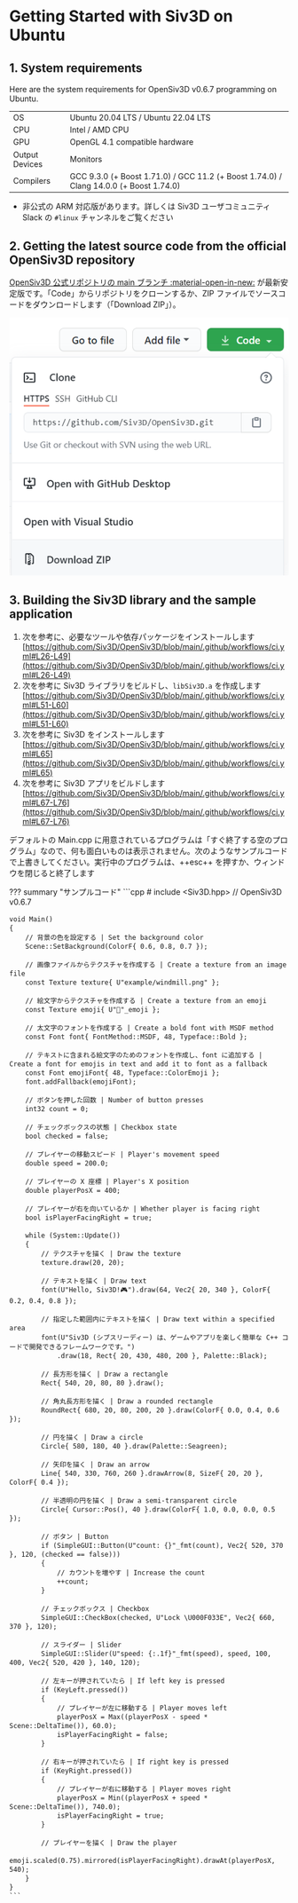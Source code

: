 # Getting Started with Siv3D on Ubuntu

## 1. System requirements
Here are the system requirements for OpenSiv3D v0.6.7 programming on Ubuntu.

|  |  |
|--|--|
| OS | Ubuntu 20.04 LTS / Ubuntu 22.04 LTS |
| CPU | Intel / AMD CPU |
| GPU | OpenGL 4.1 compatible hardware |
| Output Devices | Monitors |
| Compilers | GCC 9.3.0 (+ Boost 1.71.0) / GCC 11.2 (+ Boost 1.74.0) / Clang 14.0.0 (+ Boost 1.74.0) |

- 非公式の ARM 対応版があります。詳しくは Siv3D ユーザコミュニティ Slack の `#linux` チャンネルをご覧ください

## 2. Getting the latest source code from the official OpenSiv3D repository

[OpenSiv3D 公式リポジトリの main ブランチ :material-open-in-new:](https://github.com/Siv3D/OpenSiv3D) が最新安定版です。「Code」からリポジトリをクローンするか、ZIP ファイルでソースコードをダウンロードします（「Download ZIP」）。

![](https://raw.githubusercontent.com/Siv3D/siv3d.site.resource/main/v6/download/ubuntu/repo.png)

## 3. Building the Siv3D library and the sample application
1. 次を参考に、必要なツールや依存パッケージをインストールします
[https://github.com/Siv3D/OpenSiv3D/blob/main/.github/workflows/ci.yml#L26-L49](https://github.com/Siv3D/OpenSiv3D/blob/main/.github/workflows/ci.yml#L26-L49)
2. 次を参考に Siv3D ライブラリをビルドし、`libSiv3D.a` を作成します 
[https://github.com/Siv3D/OpenSiv3D/blob/main/.github/workflows/ci.yml#L51-L60](https://github.com/Siv3D/OpenSiv3D/blob/main/.github/workflows/ci.yml#L51-L60)
3. 次を参考に Siv3D をインストールします 
[https://github.com/Siv3D/OpenSiv3D/blob/main/.github/workflows/ci.yml#L65](https://github.com/Siv3D/OpenSiv3D/blob/main/.github/workflows/ci.yml#L65)
4. 次を参考に Siv3D アプリをビルドします 
[https://github.com/Siv3D/OpenSiv3D/blob/main/.github/workflows/ci.yml#L67-L76](https://github.com/Siv3D/OpenSiv3D/blob/main/.github/workflows/ci.yml#L67-L76)

デフォルトの Main.cpp に用意されているプログラムは「すぐ終了する空のプログラム」なので、何も面白いものは表示されません。次のようなサンプルコードで上書きしてください。実行中のプログラムは、++esc++ を押すか、ウィンドウを閉じると終了します

??? summary "サンプルコード"
    ```cpp
    # include <Siv3D.hpp> // OpenSiv3D v0.6.7

    void Main()
    {
        // 背景の色を設定する | Set the background color
        Scene::SetBackground(ColorF{ 0.6, 0.8, 0.7 });

        // 画像ファイルからテクスチャを作成する | Create a texture from an image file
        const Texture texture{ U"example/windmill.png" };

        // 絵文字からテクスチャを作成する | Create a texture from an emoji
        const Texture emoji{ U"🦖"_emoji };

        // 太文字のフォントを作成する | Create a bold font with MSDF method
        const Font font{ FontMethod::MSDF, 48, Typeface::Bold };

        // テキストに含まれる絵文字のためのフォントを作成し、font に追加する | Create a font for emojis in text and add it to font as a fallback
        const Font emojiFont{ 48, Typeface::ColorEmoji };
        font.addFallback(emojiFont);

        // ボタンを押した回数 | Number of button presses
        int32 count = 0;

        // チェックボックスの状態 | Checkbox state
        bool checked = false;

        // プレイヤーの移動スピード | Player's movement speed
        double speed = 200.0;

        // プレイヤーの X 座標 | Player's X position
        double playerPosX = 400;

        // プレイヤーが右を向いているか | Whether player is facing right
        bool isPlayerFacingRight = true;

        while (System::Update())
        {
            // テクスチャを描く | Draw the texture
            texture.draw(20, 20);

            // テキストを描く | Draw text
            font(U"Hello, Siv3D!🎮").draw(64, Vec2{ 20, 340 }, ColorF{ 0.2, 0.4, 0.8 });

            // 指定した範囲内にテキストを描く | Draw text within a specified area
            font(U"Siv3D (シブスリーディー) は、ゲームやアプリを楽しく簡単な C++ コードで開発できるフレームワークです。")
                .draw(18, Rect{ 20, 430, 480, 200 }, Palette::Black);

            // 長方形を描く | Draw a rectangle
            Rect{ 540, 20, 80, 80 }.draw();

            // 角丸長方形を描く | Draw a rounded rectangle
            RoundRect{ 680, 20, 80, 200, 20 }.draw(ColorF{ 0.0, 0.4, 0.6 });

            // 円を描く | Draw a circle
            Circle{ 580, 180, 40 }.draw(Palette::Seagreen);

            // 矢印を描く | Draw an arrow
            Line{ 540, 330, 760, 260 }.drawArrow(8, SizeF{ 20, 20 }, ColorF{ 0.4 });

            // 半透明の円を描く | Draw a semi-transparent circle
            Circle{ Cursor::Pos(), 40 }.draw(ColorF{ 1.0, 0.0, 0.0, 0.5 });

            // ボタン | Button
            if (SimpleGUI::Button(U"count: {}"_fmt(count), Vec2{ 520, 370 }, 120, (checked == false)))
            {
                // カウントを増やす | Increase the count
                ++count;
            }

            // チェックボックス | Checkbox
            SimpleGUI::CheckBox(checked, U"Lock \U000F033E", Vec2{ 660, 370 }, 120);

            // スライダー | Slider
            SimpleGUI::Slider(U"speed: {:.1f}"_fmt(speed), speed, 100, 400, Vec2{ 520, 420 }, 140, 120);

            // 左キーが押されていたら | If left key is pressed
            if (KeyLeft.pressed())
            {
                // プレイヤーが左に移動する | Player moves left
                playerPosX = Max((playerPosX - speed * Scene::DeltaTime()), 60.0);
                isPlayerFacingRight = false;
            }

            // 右キーが押されていたら | If right key is pressed
            if (KeyRight.pressed())
            {
                // プレイヤーが右に移動する | Player moves right
                playerPosX = Min((playerPosX + speed * Scene::DeltaTime()), 740.0);
                isPlayerFacingRight = true;
            }

            // プレイヤーを描く | Draw the player
            emoji.scaled(0.75).mirrored(isPlayerFacingRight).drawAt(playerPosX, 540);
        }
    }
    ```